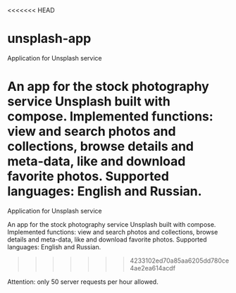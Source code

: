 <<<<<<< HEAD
# unsplash-app
Application for Unsplash service

An app for the stock photography service Unsplash built with compose.
Implemented functions: view and search photos and collections, browse details and meta-data, like and download favorite photos.
Supported languages: English and Russian.
=======
Application for Unsplash service

An app for the stock photography service Unsplash built with compose. Implemented functions: view and search photos and collections, browse details and meta-data, like and download favorite photos. Supported languages: English and Russian.
>>>>>>> 4233102ed70a85aa6205dd780ce4ae2ea614acdf

Attention: only 50 server requests per hour allowed.
